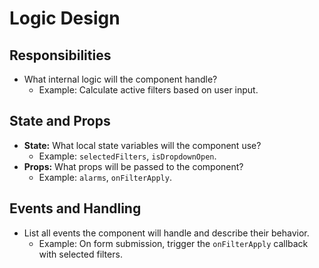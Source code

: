 # Logic Design

## **Responsibilities**
- What internal logic will the component handle?
  - Example: Calculate active filters based on user input.

## **State and Props**
- **State:** What local state variables will the component use?
  - Example: `selectedFilters`, `isDropdownOpen`.
- **Props:** What props will be passed to the component?
  - Example: `alarms`, `onFilterApply`.

## **Events and Handling**
- List all events the component will handle and describe their behavior.
  - Example: On form submission, trigger the `onFilterApply` callback with selected filters.
